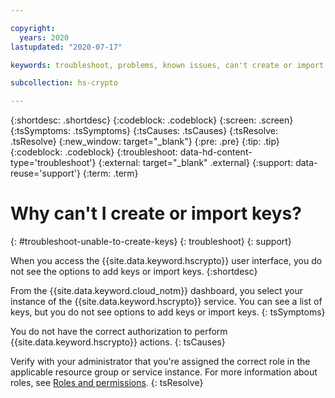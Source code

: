 ```yaml
---

copyright:
  years: 2020
lastupdated: "2020-07-17"

keywords: troubleshoot, problems, known issues, can't create or import keys

subcollection: hs-crypto

---
```


{:shortdesc: .shortdesc}
{:codeblock: .codeblock}
{:screen: .screen}
{:tsSymptoms: .tsSymptoms}
{:tsCauses: .tsCauses}
{:tsResolve: .tsResolve}
{:new_window: target="_blank"}
{:pre: .pre}
{:tip: .tip}
{:codeblock: .codeblock}
{:troubleshoot: data-hd-content-type='troubleshoot'}
{:external: target="_blank" .external}
{:support: data-reuse='support'}
{:term: .term}

# Why can't I create or import keys?
{: #troubleshoot-unable-to-create-keys}
{: troubleshoot}
{: support}

When you access the {{site.data.keyword.hscrypto}} user interface, you do not see the options to add keys or import keys.
{:shortdesc}

From the {{site.data.keyword.cloud_notm}} dashboard, you select your instance of the {{site.data.keyword.hscrypto}} service. You can see a list of keys, but you do not see options to add keys or import keys.
{: tsSymptoms}

You do not have the correct authorization to perform {{site.data.keyword.hscrypto}} actions.
{: tsCauses}

Verify with your administrator that you're assigned the correct role in the applicable resource group or service instance. For more information about roles, see [Roles and permissions](/docs/hs-crypto?topic=hs-crypto-manage-access#roles).
{: tsResolve}
